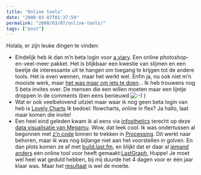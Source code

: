 ```yaml
---
title: "Online tools"
date: "2008-03-07T01:37:59"
permalink: "2008/03/07/online-tools/"
tags: ["post"]
---
```

Holala, er zijn leuke dingen te vinden:

* Eindelijk heb ik dan m’n beta login voor [a.viary](http://a.viary.com/ "http://a.viary.com"). Een online photoshop-en-veel-meer pakket. Het is blijkbaar een kwestie van slijmen en een beetje de interessante uit te hangen om toegang te krijgen tot de andere tools. Het is even wennen, maar het werkt wel. Enfin ja, nu ook niet m’n mooiste werk, maar [het was maar om iets te doen](http://a.viary.com/imagedetail?fguid=210d4054-3d20-102b-844c-0030488e168c "http://a.viary.com/imagedetail?fguid=210d4054-3d20-102b-844c-0030488e168c")… Ik heb trouwens nog 5 beta invites over. De mensen die een willen moeten maar een lijntje droppen in de comments (ben eens benieuwd ![:-)](http://www.donebysimon.be/blog/wp-includes/images/smilies/icon_smile.gif) )
* Wat er ook veelbelovend uitziet maar waar ik nog geen beta login van heb is [Lovely Charts](http://www.lovelycharts.com/ "http://www.lovelycharts.com/") Ik bedoel: flowcharts, online in flex? Ja hallo, laat maar komen die invite!
* Een heel eind geleden kwam ik al eens via [infosthetics](http://infosthetics.com/ "http://infosthetics.com/") terecht op deze [data visualisatie van Megamu](http://www.megamu.com/lastfm/ "http://www.megamu.com/lastfm/"). Wow, dat leek cool. Ik was ondertussen al begonnen met [z’n code](http://www.megamu.com/lastfm/eda/index.html "http://www.megamu.com/lastfm/eda/index.html") binnen te trekken in [Processing](http://www.processing.org/ "http://www.processing.org/"). Dit werkt naar behoren, maar ik was nog bijlange niet aan het voorstellen in golven. En dan plots komen ze af met [build.last.fm](http://build.last.fm/ "http://build.last.fm/"), en blijkt dat er daar al [iemand anders](http://build.last.fm/item/36 "http://build.last.fm/item/36") een online tool voor heeft gemaakt:[LastGraph](http://lastgraph.aeracode.org/ "http://lastgraph.aeracode.org/"), Huppe! Je moet wel heel wat geduld hebben, bij mij duurde het 4 dagen voor er één jaar klaar was. Maar het [resultaat](/images/blog/2008/03/afbeelding-13.png "last.fm graph") is wel de moeite.
